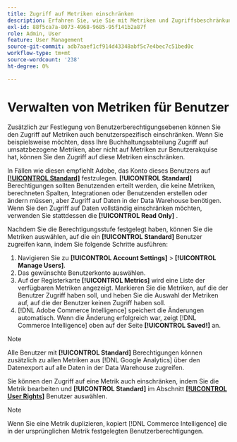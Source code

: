 ```yaml
---
title: Zugriff auf Metriken einschränken
description: Erfahren Sie, wie Sie mit Metriken und Zugriffsbeschränkungen arbeiten.
exl-id: 88f5ca7a-8073-4968-9685-95f141b2a87f
role: Admin, User
feature: User Management
source-git-commit: adb7aaef1cf914d43348abf5c7e4bec7c51bed0c
workflow-type: tm+mt
source-wordcount: '238'
ht-degree: 0%

---
```


# Verwalten von Metriken für Benutzer

Zusätzlich zur Festlegung von Benutzerberechtigungsebenen können Sie den Zugriff auf Metriken auch benutzerspezifisch einschränken. Wenn Sie beispielsweise möchten, dass Ihre Buchhaltungsabteilung Zugriff auf umsatzbezogene Metriken, aber nicht auf Metriken zur Benutzerakquise hat, können Sie den Zugriff auf diese Metriken einschränken.

In Fällen wie diesen empfiehlt Adobe, das Konto dieses Benutzers auf **[[!UICONTROL Standard]](../../administrator/user-management/user-management.md)** festzulegen. **[!UICONTROL Standard]** Berechtigungen sollten Benutzenden erteilt werden, die keine Metriken, berechneten Spalten, Integrationen oder Benutzenden erstellen oder ändern müssen, aber Zugriff auf Daten in der Data Warehouse benötigen. Wenn Sie den Zugriff auf Daten vollständig einschränken möchten, verwenden Sie stattdessen die **[!UICONTROL Read Only]** .

Nachdem Sie die Berechtigungsstufe festgelegt haben, können Sie die Metriken auswählen, auf die ein **[!UICONTROL Standard]** Benutzer zugreifen kann, indem Sie folgende Schritte ausführen:

1. Navigieren Sie zu **[!UICONTROL Account Settings]** > **[!UICONTROL Manage Users]**.
1. Das gewünschte Benutzerkonto auswählen.
1. Auf der Registerkarte **[!UICONTROL Metrics]** wird eine Liste der verfügbaren Metriken angezeigt. Markieren Sie die Metriken, auf die der Benutzer Zugriff haben soll, und heben Sie die Auswahl der Metriken auf, auf die der Benutzer keinen Zugriff haben soll.
1. [!DNL Adobe Commerce Intelligence] speichert die Änderungen automatisch. Wenn die Änderung erfolgreich war, zeigt [!DNL Commerce Intelligence] oben auf der Seite **[!UICONTROL Saved!]** an.

>[!NOTE]
>
>Alle Benutzer mit **[!UICONTROL Standard]** Berechtigungen können zusätzlich zu allen Metriken aus [!DNL Google Analytics] über den Datenexport auf alle Daten in der Data Warehouse zugreifen.

Sie können den Zugriff auf eine Metrik auch einschränken, indem Sie die Metrik bearbeiten und **[!UICONTROL Standard]** im Abschnitt **[[!UICONTROL User Rights]](../../data-user/reports/ess-manage-data-metrics.md)** Benutzer auswählen.

>[!NOTE]
>
>Wenn Sie eine Metrik duplizieren, kopiert [!DNL Commerce Intelligence] die in der ursprünglichen Metrik festgelegten Benutzerberechtigungen.
